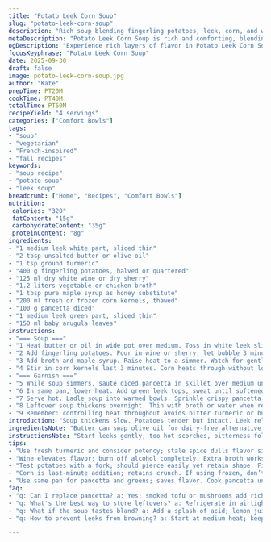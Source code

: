 ```yaml
---
title: "Potato Leek Corn Soup"
slug: "potato-leek-corn-soup"
description: "Rich soup blending fingerling potatoes, leek, corn, and warm spices. Simmer gently to soften potatoes and meld flavors. Garnish crispy pancetta and sautéed greens for contrasting textures. Offers vibrant aroma from turmeric and a subtle sweetness with maple syrup. Use vegetable broth to keep it vegetarian or chicken broth for depth. Ideal in cooler months or any time you want comforting nourishment. Adjust seasoning as you go; soup thickens as it cools. Quick to prep, mostly hands-off simmering. Leftovers reheat well with slight thinning by broth if needed."
metaDescription: "Potato Leek Corn Soup is rich and comforting, blending flavors that evoke warmth and texture for any season"
ogDescription: "Experience rich layers of flavor in Potato Leek Corn Soup, a comforting dish for cooler months or any nourishing occasion"
focusKeyphrase: "Potato Leek Corn Soup"
date: 2025-09-30
draft: false
image: potato-leek-corn-soup.jpg
author: "Kate"
prepTime: PT20M
cookTime: PT40M
totalTime: PT60M
recipeYield: "4 servings"
categories: ["Comfort Bowls"]
tags:
- "soup"
- "vegetarian"
- "French-inspired"
- "fall recipes"
keywords:
- "soup recipe"
- "potato soup"
- "leek soup"
breadcrumb: ["Home", "Recipes", "Comfort Bowls"]
nutrition: 
 calories: "320"
 fatContent: "15g"
 carbohydrateContent: "35g"
 proteinContent: "8g"
ingredients:
- "1 medium leek white part, sliced thin"
- "2 tbsp unsalted butter or olive oil"
- "1 tsp ground turmeric"
- "400 g fingerling potatoes, halved or quartered"
- "125 ml dry white wine or dry sherry"
- "1.2 liters vegetable or chicken broth"
- "1 tbsp pure maple syrup as honey substitute"
- "200 ml fresh or frozen corn kernels, thawed"
- "100 g pancetta diced"
- "1 medium leek green part, sliced thin"
- "150 ml baby arugula leaves"
instructions:
- "=== Soup ==="
- "1 Heat butter or oil in wide pot over medium. Toss in white leek slices. Stir until softened, about 4 minutes. Watch for gentle sizzle, no browning. Sprinkle turmeric, stir 45 seconds till aromatic. This bloom unlocks flavor; don’t rush."
- "2 Add fingerling potatoes. Pour in wine or sherry, let bubble 3 minutes to burn off alcohol and start potato absorption. Potatoes should start glistening, edges slightly tacky. This step layers complexity."
- "3 Add broth and maple syrup. Raise heat to a simmer. Watch for gentle rolling bubbles, cover loosely. Simmer 28–30 minutes. Test potatoes with fork for tenderness. Should pierce easily but hold shape, not mush."
- "4 Stir in corn kernels last 3 minutes. Corn heats through without losing snap. Season with salt and fresh cracked black pepper to taste. Avoid over-salting until after corn addition."
- "=== Garnish ==="
- "5 While soup simmers, sauté diced pancetta in skillet over medium until crisp and fat renders. Remove with slotted spoon, drain on paper towel."
- "6 In same pan, lower heat. Add green leek tops, sweat until softened, about 2 minutes. Add arugula, toss quickly until wilted but bright green. Remove promptly to keep lively texture."
- "7 Serve hot. Ladle soup into warmed bowls. Sprinkle crispy pancetta, then spoon leek-arugula mixture on top. The contrast of crunchy, slightly bitter greens rounds the creamy base."
- "8 Leftover soup thickens overnight. Thin with broth or water when reheating. If soup feels bland after, a splash of acid — lemon juice or vinegar — wakes it up. Pancetta may be swapped with smoked tofu or mushrooms for a vegetarian note. Leek may be replaced by shallots; potatoes for Yukon Gold."
- "9 Remember: controlling heat throughout avoids bitter turmeric or burned leek. Adjust liquid clarity for your preferred consistency. Keep garnish vibrant to lift earthiness."
introduction: "Soup thickens slow. Potatoes tender but intact. Leek releases subtle onion sweetness when gently sweated. Turmeric powder needs brief cooking for flavor but avoid bitter edge. Wine or dry sherry starts building layers, evaporating off sharp alcohol notes. Maple syrup—swap for honey if you prefer—adds restrained sweetness balancing earthier flavors. Corn then bursts brightness, texture contrast. Pancetta crisps golden, its rendered fat flavors the pan, sweated greens till just wilted preserve color and peppery bite. Serve hot with all those textures working. Good balance, good timing. No rushing. Leftovers deserve a second life, just different texture. Reheat slow, adjust thickness with broth or water, adding acid if flat taste appears. No waste, just kitchen wisdom."
ingredientsNote: "Butter can swap olive oil for dairy-free alternative. Turmeric powder fresh? Check date for potency; it fades. Fingerling potatoes hold shape, creamy Yukon Gold slightly softer, adjust cook accordingly. Wine is optional; replace with extra broth to keep alcohol-free. Maple syrup is milder than honey but same sweetness, less floral note. Frozen corn thawed overnight keeps texture better than canned. Pancetta crisped right is key; too cold pan cooks unevenly, too hot, burns. Leek white is delicate base, green part stronger, use both for layers. Arugula has pepper note; spinach is milder but loses bite. Ingredients flexible but timing and heat control matter most."
instructionsNote: "Start leeks gently; too hot scorches, bitterness follows. Add turmeric, stir just enough; powder blossoms flavor then fades bitter if overcooked. Cooking potatoes with wine enhances depth; watch for evaporation to prevent too much liquid. Simmer with tight cover to keep heat consistent but not steamed soggy. Potatoes should yield easily but not disintegrate; poke with fork to judge. Corn stays crisp if added last. For garnishes, render pancetta until just crisp—not burnt—to avoid bitterness; save fat for cooking greens. Quick wilt on medium heat retains bright color and texture. Assembling hot soup with crispy and wilted toppings introduces contrast. Season after corn addition, especially salt. Keep tasting; adjust before serving. Leftovers thicker; thin cautiously, heat gently to not break down texture further. Add acid on reheating if needed. Careful timing and attention avoid common kitchen pitfalls."
tips:
- "Use fresh turmeric and consider potency; stale spice dulls flavor significantly. Watch for that intense yellow when added; control heat to avoid bitterness."
- "Wine elevates flavor; burn off alcohol completely. Extra broth works too if alcohol-free needed. Taste broth; depth varies—adjust seasoning later."
- "Test potatoes with a fork; should pierce easily yet retain shape. Firm but yielding texture; overcook risks mushy disaster. Keep an eye on simmer."
- "Corn is last-minute addition; retains crunch. If using frozen, don’t forget to thaw beforehand. Aim for bright, fresh notes to lift the soup."
- "Use same pan for pancetta and greens; saves flavor. Cook pancetta until crisp, not burnt. Greens should be vibrant and bright; don’t overcook."
faq:
- "q: Can I replace pancetta? a: Yes; smoked tofu or mushrooms add richness. Adjust texture but keep fat for sautéing greens. Experiment as needed."
- "q: What's the best way to store leftovers? a: Refrigerate in airtight container. Soup thickens; add broth when reheating to reach desired consistency."
- "q: What if the soup tastes bland? a: Add a splash of acid; lemon juice brightens it up. Check seasoning; adjust salt after corn addition."
- "q: How to prevent leeks from browning? a: Start at medium heat; keep an eye on them. Too hot leads to bitter bites. Gentle sweat is key."

---
```

